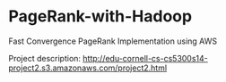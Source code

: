 PageRank-with-Hadoop
====================

Fast Convergence PageRank Implementation using AWS

Project description: http://edu-cornell-cs-cs5300s14-project2.s3.amazonaws.com/project2.html
